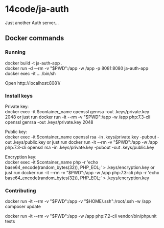 # 14code/ja-auth
Just another Auth server...

## Docker commands
### Running
docker build -t ja-auth-app .   
docker run -d --rm -v "$PWD":/app -w /app -p 8081:8080 ja-auth-app     
docker exec -it ... /bin/sh    

Open http://localhost:8081/

### Install keys

Private key:  
docker exec -it $container_name openssl genrsa -out .keys/private.key 2048  
or just run  
docker run -it --rm -v "$PWD":/app -w /app php:7.3-cli openssl genrsa -out .keys/private.key 2048

Public key:  
docker exec -it $container_name openssl rsa -in .keys/private.key -pubout -out .keys/public.key
or just run  
docker run -it --rm -v "$PWD":/app -w /app php:7.3-cli openssl rsa -in .keys/private.key -pubout -out .keys/public.key

Encryption key:  
docker exec -it $container_name php -r 'echo base64_encode(random_bytes(32)), PHP_EOL;' > .keys/encryption.key
or just run  
docker run -it --rm -v "$PWD":/app -w /app php:7.3-cli php -r 'echo base64_encode(random_bytes(32)), PHP_EOL;' > .keys/encryption.key


### Contributing
docker run -it --rm -v "$PWD":/app -v "$HOME/.ssh":/root/.ssh -w /app composer update

docker run -it --rm -v "$PWD":/app -w /app php:7.2-cli vendor/bin/phpunit tests
